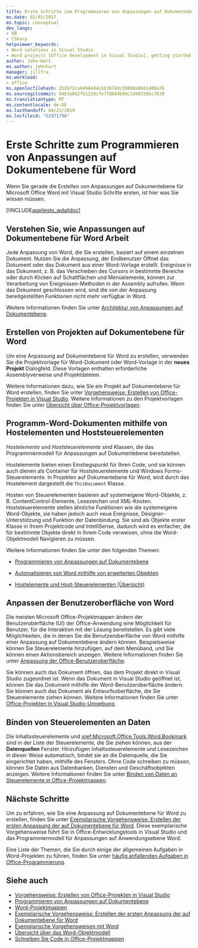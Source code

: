 ```yaml
---
title: Erste Schritte zum Programmieren von Anpassungen auf Dokumentebene für Word
ms.date: 02/02/2017
ms.topic: conceptual
dev_langs:
- VB
- CSharp
helpviewer_keywords:
- Word solutions in Visual Studio
- Word projects [Office development in Visual Studio], getting started
author: John-Hart
ms.author: johnhart
manager: jillfra
ms.workload:
- office
ms.openlocfilehash: 2b2872ca6496444cbb3878dc39800a8661400a76
ms.sourcegitcommit: 94b3a052fb1229c7e7f8804b09c1d403385c7630
ms.translationtype: MT
ms.contentlocale: de-DE
ms.lasthandoff: 04/23/2019
ms.locfileid: "62971796"
---
```

# <a name="get-started-programming-document-level-customizations-for-word"></a>Erste Schritte zum Programmieren von Anpassungen auf Dokumentebene für Word
  Wenn Sie gerade die Erstellen von Anpassungen auf Dokumentebene für Microsoft Office Word mit Visual Studio Schritte ersten, ist hier was Sie wissen müssen.

 [!INCLUDE[appliesto_wdalldoc](../vsto/includes/appliesto-wdalldoc-md.md)]

## <a name="understand-how-document-level-customizations-for-word-work"></a>Verstehen Sie, wie Anpassungen auf Dokumentebene für Word Arbeit
 Jede Anpassung von Word, die Sie erstellen, basiert auf einem einzelnen Dokument. Nutzen Sie die Anpassung, der Endbenutzer Öffnet das Dokument oder das Dokument aus einer Word-Vorlage erstellt. Ereignisse in das Dokument, z. B. das Verschieben des Cursors in bestimmte Bereiche oder durch Klicken auf Schaltflächen und Menüelemente, können zur Verarbeitung von Ereignissen-Methoden in der Assembly aufrufen. Wenn das Dokument geschlossen wird, sind die von der Anpassung bereitgestellten Funktionen nicht mehr verfügbar in Word.

 Weitere Informationen finden Sie unter [Architektur von Anpassungen auf Dokumentebene](../vsto/architecture-of-document-level-customizations.md).

## <a name="create-document-level-projects-for-word"></a>Erstellen von Projekten auf Dokumentebene für Word
 Um eine Anpassung auf Dokumentebene für Word zu erstellen, verwenden Sie die Projektvorlage für Word-Dokument oder Word-Vorlage in der **neues Projekt** Dialogfeld. Diese Vorlagen enthalten erforderliche Assemblyverweise und Projektdateien.

 Weitere Informationen dazu, wie Sie ein Projekt auf Dokumentebene für Word erstellen, finden Sie unter [Vorgehensweise: Erstellen von Office-Projekten in Visual Studio](../vsto/how-to-create-office-projects-in-visual-studio.md). Weitere Informationen zu den Projektvorlagen finden Sie unter [Übersicht über Office-Projektvorlagen](../vsto/office-project-templates-overview.md).

## <a name="program-word-documents-by-using-host-items-host-controls"></a>Programm-Word-Dokumenten mithilfe von Hostelementen und Hoststeuerelementen
 *Hostelemente* und *Hoststeuerelemente* sind Klassen, die das Programmiermodell für Anpassungen auf Dokumentebene bereitstellen.

 Hostelemente bieten einen Einstiegspunkt für Ihren Code, und sie können auch dienen als Container für Hoststeuerelemente und Windows Forms-Steuerelemente. In Projekten auf Dokumentebene für Word, wird durch das Hostelement dargestellt die `ThisDocument` Klasse.

 Hosten von Steuerelementen basieren auf systemeigene Word-Objekte, z. B. ContentControl-Elemente, Lesezeichen und XML-Knoten. Hoststeuerelemente stellen ähnliche Funktionen wie die systemeigene Word-Objekte, sie haben jedoch auch neue Ereignisse, Designer-Unterstützung und Funktion der Datenbindung. Sie sind als Objekte erster Klasse in Ihrem Projektcode und IntelliSense, dadurch wird es einfacher, die für bestimmte Objekte direkt in Ihrem Code verweisen, ohne die Word-Objektmodell Navigieren zu müssen.

 Weitere Informationen finden Sie unter den folgenden Themen:

- [Programmieren von Anpassungen auf Dokumentebene](../vsto/programming-document-level-customizations.md)

- [Automatisieren von Word mithilfe von erweiterten Objekten](../vsto/automating-word-by-using-extended-objects.md)

- [Hostelemente und Host-Steuerelementen (Übersicht)](../vsto/host-items-and-host-controls-overview.md)

## <a name="customize-the-user-interface-of-word"></a>Anpassen der Benutzeroberfläche von Word
 Die meisten Microsoft Office-Projektmappen ändern der Benutzeroberfläche (UI) der Office-Anwendung eine Möglichkeit für Benutzer, für die Interaktion mit der Lösung bereitstellen. Es gibt viele Möglichkeiten, die in denen Sie die Benutzeroberfläche von Word mithilfe einer Anpassung auf Dokumentebene ändern können. Beispielsweise können Sie Steuerelemente hinzufügen, auf dem Menüband, und Sie können einen Aktionsbereich anzeigen. Weitere Informationen finden Sie unter [Anpassung der Office-Benutzeroberfläche](../vsto/office-ui-customization.md).

 Sie können auch das Dokument öffnen, das dem Projekt direkt in Visual Studio zugeordnet ist. Wenn das Dokument in Visual Studio geöffnet ist, können Sie das Dokument mithilfe der Word-Benutzeroberfläche ändern. Sie können auch das Dokument als Entwurfsoberfläche, die Sie Steuerelemente ziehen können. Weitere Informationen finden Sie unter [Office-Projekten in Visual Studio-Umgebung](../vsto/office-projects-in-the-visual-studio-environment.md).

## <a name="bind-controls-to-data"></a>Binden von Steuerelementen an Daten
 Die Inhaltssteuerelemente und <xref:Microsoft.Office.Tools.Word.Bookmark> sind in der Liste der Steuerelemente, die Sie ziehen können, aus der **Datenquellen** Fenster. Hinzufügen Inhaltssteuerelemente und Lesezeichen in dieser Weise automatisch, bindet sie an die Datenquelle, die Sie eingerichtet haben, mithilfe des Fensters. Ohne Code schreiben zu müssen, können Sie Daten aus Datenbanken, Diensten und Geschäftsobjekten anzeigen. Weitere Informationen finden Sie unter [Binden von Daten an Steuerelemente in Office-Projektmappen](../vsto/binding-data-to-controls-in-office-solutions.md).

## <a name="next-steps"></a>Nächste Schritte
 Um zu erfahren, wie Sie eine Anpassung auf Dokumentebene für Word zu erstellen, finden Sie unter [Exemplarische Vorgehensweise: Erstellen der ersten Anpassung der auf Dokumentebene für Word](../vsto/walkthrough-creating-your-first-document-level-customization-for-word.md). Diese exemplarische Vorgehensweise führt Sie in Office-Entwicklungstools in Visual Studio und das Programmiermodell für Anpassungen auf Anwendungsebene Word.

 Eine Liste der Themen, die Sie durch einige der allgemeinen Aufgaben in Word-Projekten zu führen, finden Sie unter [häufig anfallenden Aufgaben in Office-Programmierung](../vsto/common-tasks-in-office-programming.md).

## <a name="see-also"></a>Siehe auch
- [Vorgehensweise: Erstellen von Office-Projekten in Visual Studio](../vsto/how-to-create-office-projects-in-visual-studio.md)
- [Programmieren von Anpassungen auf Dokumentebene](../vsto/programming-document-level-customizations.md)
- [Word-Projektmappen](../vsto/word-solutions.md)
- [Exemplarische Vorgehensweise: Erstellen der ersten Anpassung der auf Dokumentebene für Word](../vsto/walkthrough-creating-your-first-document-level-customization-for-word.md)
- [Exemplarische Vorgehensweisen mit Word](../vsto/walkthroughs-using-word.md)
- [Übersicht über das Word-Objektmodell](../vsto/word-object-model-overview.md)
- [Schreiben Sie Code in Office-Projektmappen](../vsto/writing-code-in-office-solutions.md)
